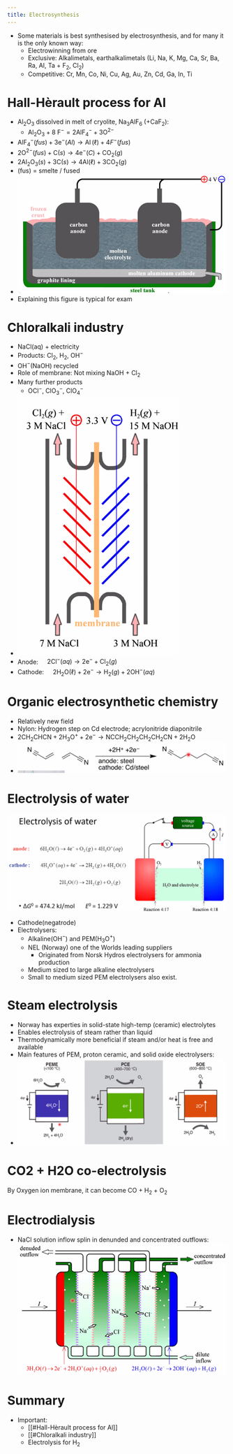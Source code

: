 ```yaml
---
title: Electrosynthesis
---
```

- Some materials is best synthesised by electrosynthesis, and for many it is the only known way:
	- Electrowinning from ore
	- Exclusive: Alkalimetals, earthalkalimetals (Li, Na, K, Mg, Ca, Sr, Ba, Ra, Al, Ta + F$_2$, Cl$_2$)
	- Competitive: Cr, Mn, Co, Ni, Cu, Ag, Au, Zn, Cd, Ga, In, Ti

# Hall-Hèrault process for Al
- Al$_2$O$_3$ dissolved in melt of cryolite, Na$_3$AlF$_6$ (+CaF$_2$):
	- $\mathrm{Al}_{2} \mathrm{O}_{3}+8 \mathrm{~F}^{-}=2 \mathrm{AlF}_{4}^{-}+3 \mathrm{O}^{2-}$
- $\operatorname{AlF}_{4}^{-}(f u s)+3 \mathrm{e}^{-}(A l) \rightarrow \operatorname{Al}(\ell)+4 F^{-}(f u s)$
- $2 \mathrm{O}^{2-}(f u s)+\mathrm{C}(s) \rightarrow 4 \mathrm{e}^{-}(C)+\mathrm{CO}_{2}(g)$
- $2 \mathrm{Al}_{2} \mathrm{O}_{3}(s)+3 \mathrm{C}(s) \rightarrow 4 \mathrm{Al}(\ell)+3 \mathrm{CO}_{2}(g)$
- (fus) = smelte / fused
- ![](./static/20210126125133.png)
- Explaining this figure is typical for exam

# Chloralkali industry
- NaCl(aq) + electricity
- Products: Cl$_2$, H$_2$, OH$^-$
- OH$^-$(NaOH) recycled
- Role of membrane: Not mixing NaOH + Cl$_2$
- Many further products
	- OCl$^-$, ClO$_3^-$, ClO$_4^-$
- ![](./static/20210126125852.png)
- Anode: $\quad 2 \mathrm{Cl}^{-}(a q) \rightarrow 2 \mathrm{e}^{-}+\mathrm{Cl}_{2}(g)$
- Cathode: $\quad 2 \mathrm{H}_{2} \mathrm{O}(\ell)+2 \mathrm{e}^{-} \rightarrow \mathrm{H}_{2}(g)+2 \mathrm{OH}^{-}(a q)$

# Organic electrosynthetic chemistry
- Relatively new field
- Nylon: Hydrogen step on Cd electrode; acrylonitride diaponitrile
- $2 \mathrm{CH}_{2} \mathrm{CHCN}+2 \mathrm{H}_{3} \mathrm{O}^{+}+2 \mathrm{e}^{-} \rightarrow \mathrm{NCCH}_{2} \mathrm{CH}_{2} \mathrm{CH}_{2} \mathrm{CH}_{2} \mathrm{CN}+2 \mathrm{H}_{2} \mathrm{O}$
- ![](./static/20210126130048.png)

# Electrolysis of water
![](./static/20210126131755.png)
- Cathode(negatrode)
- Electrolysers:
	- Alkaline(OH$^-$) and PEM(H$_3$O$^+$)
	- NEL (Norway) one of the Worlds leading suppliers
		- Originated from Norsk Hydros electrolysers for ammonia production
	- Medium sized to large alkaline electrolysers
	- Small to medium sized PEM electrolysers also exist.

# Steam electrolysis
- Norway has experties in solid-state high-temp (ceramic) electrolytes
- Enables electrolysis of steam rather than liquid
- Thermodynamically more beneficial if steam and/or heat is free and available
- Main features of PEM, proton ceramic, and solid oxide electrolysers:
- ![](./static/20210126132755.png)

# CO2 + H2O co-electrolysis
By Oxygen ion membrane, it can become CO + H$_2$ + O$_2$

# Electrodialysis
- NaCl solution inflow splin in denunded and concentrated outflows:
![](./static/20210126133602.png)

# Summary
- Important:
	- [[#Hall-Hèrault process for Al]]
	- [[#Chloralkali industry]]
	- Electrolysis for H$_2$


